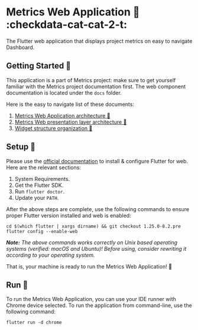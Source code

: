 # Metrics Web Application :tada: :checkdata-cat-cat-2-t:

The Flutter web application that displays project metrics on easy to navigate Dashboard.

## Getting Started :beginner:

This application is a part of Metrics project: make sure to get yourself familiar with the Metrics project documentation first. The web component documentation is located under the `docs` folder. 

Here is the easy to navigate list of these documents: 
1. [Metrics Web Application architecture :walking:](docs/01_metrics_web_application_architecture.md)
2. [Metrics Web presentation layer architecture :running:](docs/02_presentation_layer_architecture.md)
3. [Widget structure organization :bicyclist:](docs/03_widget_structure_organization.md)

## Setup :rocket:

Please use the [official documentation](https://flutter.dev/docs/get-started/install) to install & configure Flutter for web. Here are the relevant sections: 
1. System Requirements.
2. Get the Flutter SDK.
3. Run `flutter doctor`.
4. Update your `PATH`.

After the above steps are complete, use the following commands to ensure proper Flutter version installed and web is enabled:
```shell script
cd $(which flutter | xargs dirname) && git checkout 1.25.0-8.2.pre
flutter config --enable-web
```
_**Note:** The above commands works correctly on Unix based operating systems (verified: macOS and Ubuntu)! Before using, consider rewriting it according to your operating system._

That is, your machine is ready to run the Metrics Web Application! :champagne:

## Run :runner:

To run the Metrics Web Application, you can use your IDE runner with Chrome device selected. To run the application from command-line, use the following command:
```shell script
flutter run -d chrome
```
